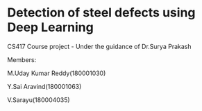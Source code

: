 # Detection of steel defects using Deep Learning
 CS417 Course project - Under the guidance of Dr.Surya Prakash
 
 
 Members:
 
 M.Uday Kumar Reddy(180001030)
 
 Y.Sai Aravind(180001063)
 
 V.Sarayu(180004035)
